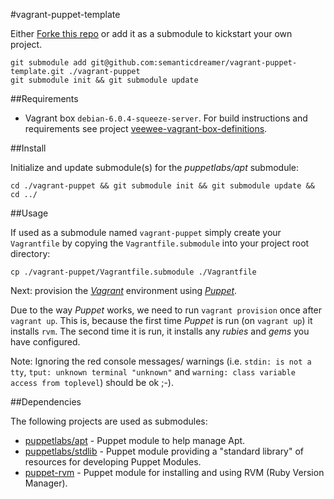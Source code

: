 #vagrant-puppet-template

Either [Forke this repo](http://help.github.com/fork-a-repo/) or add it as a submodule to kickstart your own project.

    git submodule add git@github.com:semanticdreamer/vagrant-puppet-template.git ./vagrant-puppet
    git submodule init && git submodule update

##Requirements

* Vagrant box `debian-6.0.4-squeeze-server`. For build instructions and requirements see project [veewee-vagrant-box-definitions][veewee-vagrant-box-definitions].

##Install

Initialize and update submodule(s) for the *puppetlabs/apt* submodule:

    cd ./vagrant-puppet && git submodule init && git submodule update && cd ../

##Usage

If used as a submodule named `vagrant-puppet` simply create your `Vagrantfile` by copying the `Vagrantfile.submodule` into your project root directory:

    cp ./vagrant-puppet/Vagrantfile.submodule ./Vagrantfile

Next: provision the [*Vagrant*][vagrant] environment using [*Puppet*][puppet].

Due to the way *Puppet* works, we need to run `vagrant provision` once after `vagrant up`. This is, because the first time *Puppet* is run (on `vagrant up`) it installs `rvm`. The second time it is run, it installs any *rubies* and *gems* you have configured.

Note: Ignoring the red console messages/ warnings (i.e. `stdin: is not a tty`, `tput: unknown terminal "unknown"` and `warning: class variable access from toplevel`) should be ok ;-).

##Dependencies

The following projects are used as submodules:

* [puppetlabs/apt](https://github.com/puppetlabs/puppet-apt) - Puppet module to help manage Apt.
* [puppetlabs/stdlib](https://github.com/puppetlabs/puppetlabs-stdlib) - Puppet module providing a "standard library" of resources for developing Puppet Modules.
* [puppet-rvm](https://github.com/blt04/puppet-rvm) - Puppet module for installing and using RVM (Ruby Version Manager).



[Puppet]: http://puppetlabs.com/ "Puppet"
[Vagrant]: http://vagrantup.com/ "Vagrant"
[veewee-vagrant-box-definitions]: https://github.com/semanticdreamer/veewee-vagrant-box-definitions